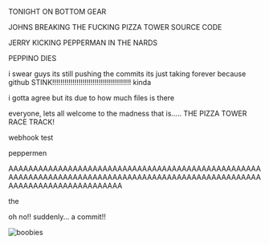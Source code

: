 TONIGHT ON BOTTOM GEAR 

JOHNS BREAKING THE FUCKING PIZZA TOWER SOURCE CODE

JERRY KICKING PEPPERMAN IN THE NARDS

PEPPINO DIES

i swear guys its still pushing the commits its just taking forever because github STINK!!!!!!!!!!!!!!!!!!!!!!!!!!!!!!!!!!!!!!! kinda

i gotta agree but its due to how much files is there

everyone, lets all welcome to the madness that is..... THE PIZZA TOWER RACE TRACK!

webhook test

  peppermen
  
  AAAAAAAAAAAAAAAAAAAAAAAAAAAAAAAAAAAAAAAAAAAAAAAAAAAAAAAAAAAAAAAAAAAAAAAAAAAAAAAAAAAAAAAAAAAAAAAAAAAAAAAAAAAAAAAAAAAAAAAAAAAAA




the

oh no!! suddenly... a commit!!




![boobies](https://user-images.githubusercontent.com/90493793/209266440-a2a15db6-b3b5-4032-aa45-b12a56f76243.png)
